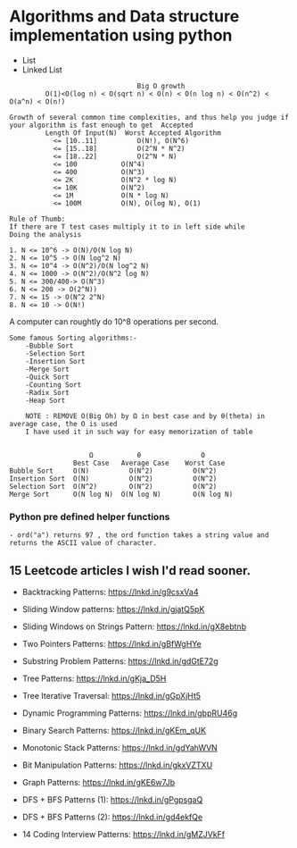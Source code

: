 # Algorithms and Data structure implementation using python
- List
- Linked List


```
                     			Big O growth
		 O(1)<O(log n) < O(sqrt n) < O(n) < O(n log n) < O(n^2) < O(a^n) < O(n!)
		 
Growth of several common time complexities, and thus help you judge if your algorithm is fast enough to get  Accepted  
		 Length Of Input(N)	 Worst Accepted Algorithm	   
		   <= [10..11]			O(N!), O(N^6)  
		   <= [15..18]			O(2^N * N^2)  
		   <= [18..22]			O(2^N * N)  
		   <= 100			O(N^4)  
		   <= 400			O(N^3)  
		   <= 2K			O(N^2 * log N)  
		   <= 10K			O(N^2)  
		   <= 1M			O(N * log N)  
		   <= 100M			O(N), O(log N), O(1)  
```

```
Rule of Thumb:
If there are T test cases multiply it to in left side while
Doing the analysis

1. N <= 10^6 -> O(N)/O(N log N)
2. N <= 10^5 -> O(N log^2 N)
3. N <= 10^4 -> O(N^2)/O(N log^2 N)
4. N <= 1000 -> O(N^2)/O(N^2 log N)
5. N <= 300/400-> O(N^3)
6. N <= 200 -> O(2^N))
7. N <= 15 -> O(N^2 2^N)
8. N <= 10 -> O(N!)
```
A computer can roughtly do 10^8 operations per second.

```
Some famous Sorting algorithms:-
	-Bubble Sort
	-Selection Sort
	-Insertion Sort
	-Merge Sort
	-Quick Sort
	-Counting Sort
	-Radix Sort
	-Heap Sort
	
	NOTE : REMOVE O(Big Oh) by Ω in best case and by θ(theta) in average case, the O is used
	I have used it in such way for easy memorization of table
	
```

                        Ω	        θ               O
                    Best Case   Average Case    Worst Case
	Bubble Sort     O(N)          O(N^2)          O(N^2)
	Insertion Sort  O(N)          O(N^2)          O(N^2)
	Selection Sort  O(N^2)        O(N^2)          O(N^2)
	Merge Sort      O(N log N)  O(N log N)        O(N log N)



### Python pre defined helper functions
```
- ord("a") returns 97 , the ord function takes a string value and returns the ASCII value of character.
```

## 15 Leetcode articles I wish I'd read sooner.

- Backtracking Patterns: https://lnkd.in/g9csxVa4

- Sliding Window patterns: https://lnkd.in/gjatQ5pK

- Sliding Windows on Strings Pattern: https://lnkd.in/gX8ebtnb

- Two Pointers Patterns: https://lnkd.in/gBfWgHYe

- Substring Problem Patterns: https://lnkd.in/gdGtE72g

- Tree Patterns: https://lnkd.in/gKja_D5H

- Tree Iterative Traversal: https://lnkd.in/gGpXjHt5

- Dynamic Programming Patterns: https://lnkd.in/gbpRU46g

- Binary Search Patterns: https://lnkd.in/gKEm_qUK

- Monotonic Stack Patterns: https://lnkd.in/gdYahWVN

- Bit Manipulation Patterns: https://lnkd.in/gkxVZTXU

- Graph Patterns: https://lnkd.in/gKE6w7Jb

- DFS + BFS Patterns (1): https://lnkd.in/gPgpsgaQ

- DFS + BFS Patterns (2): https://lnkd.in/gd4ekfQe

- 14 Coding Interview Patterns: https://lnkd.in/gMZJVkFf



